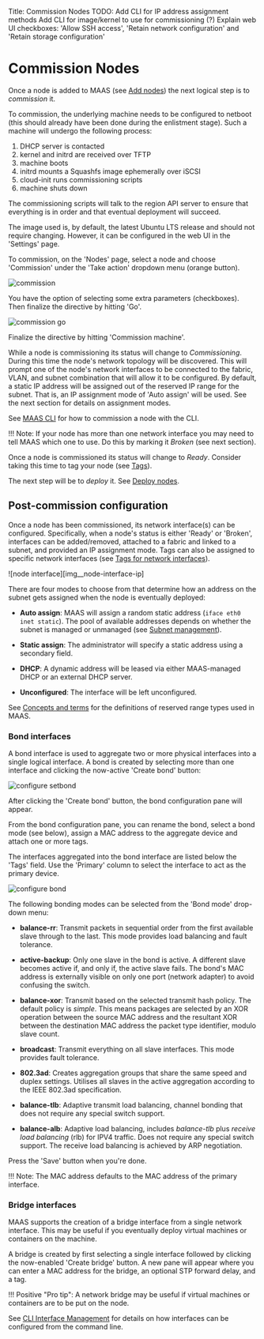 Title: Commission Nodes
TODO:  Add CLI for IP address assignment methods
       Add CLI for image/kernel to use for commissioning (?)
       Explain web UI checkboxes: 'Allow SSH access', 'Retain network configuration' and 'Retain storage configuration'


# Commission Nodes

Once a node is added to MAAS (see [Add nodes][add-nodes]) the next logical
step is to *commission* it.

To commission, the underlying machine needs to be configured to netboot (this
should already have been done during the enlistment stage). Such a machine will
undergo the following process:

1. DHCP server is contacted
1. kernel and initrd are received over TFTP
1. machine boots
1. initrd mounts a Squashfs image ephemerally over iSCSI
1. cloud-init runs commissioning scripts
1. machine shuts down

The commissioning scripts will talk to the region API server to ensure that
everything is in order and that eventual deployment will succeed.

The image used is, by default, the latest Ubuntu LTS release and should not
require changing. However, it can be configured in the web UI in the 'Settings'
page.

To commission, on the 'Nodes' page, select a node and choose 'Commission' under
the 'Take action' dropdown menu (orange button).

![commission][img__commission]

You have the option of selecting some extra parameters (checkboxes). Then
finalize the directive by hitting 'Go'.

![commission go][img__commission-go]

Finalize the directive by hitting 'Commission machine'.

While a node is commissioning its status will change to *Commissioning*. During
this time the node's network topology will be discovered. This will prompt one
of the node's network interfaces to be connected to the fabric, VLAN, and
subnet combination that will allow it to be configured. By default, a static IP
address will be assigned out of the reserved IP range for the subnet. That is,
an IP assignment mode of 'Auto assign' will be used. See the next section for
details on assignment modes.

See [MAAS CLI][cli-commission-a-node] for how to commission a node with the
CLI.

!!! Note: 
    If your node has more than one network interface you may need to tell
    MAAS which one to use. Do this by marking it *Broken* (see next section).

Once a node is commissioned its status will change to *Ready*. Consider taking
this time to tag your node (see [Tags][tags]).

The next step will be to *deploy* it. See [Deploy nodes][deploy-nodes].


## Post-commission configuration

Once a node has been commissioned, its network interface(s) can be configured.
Specifically, when a node's status is either 'Ready' or 'Broken', interfaces
can be added/removed, attached to a fabric and linked to a subnet, and provided
an IP assignment mode. Tags can also be assigned to specific network interfaces
(see [Tags for network interfaces][tags-network-interfaces]).

![node interface][img__node-interface-ip]

There are four modes to choose from that determine how an address on the subnet
gets assigned when the node is eventually deployed:

- **Auto assign**: MAAS will assign a random static address (`iface eth0 inet
  static`). The pool of available addresses depends on whether the subnet is
  managed or unmanaged (see [Subnet management][subnet-management]).

- **Static assign**: The administrator will specify a static address using a
  secondary field.

- **DHCP**: A dynamic address will be leased via either MAAS-managed DHCP or an
  external DHCP server.

- **Unconfigured**: The interface will be left unconfigured.

See [Concepts and terms][concepts-ipranges] for the definitions of reserved
range types used in MAAS.

### Bond interfaces

A bond interface is used to aggregate two or more physical interfaces into
a single logical interface. A bond is created by selecting more than one
interface and clicking the now-active 'Create bond' button:

![configure setbond][img__configure-setbond]

After clicking the 'Create bond' button, the bond configuration pane will
appear.

From the bond configuration pane, you can rename the bond, select a bond mode
(see below), assign a MAC address to the aggregate device and attach one or
more tags. 

The interfaces aggregated into the bond interface are listed below the 'Tags'
field. Use the 'Primary' column to select the interface to act as the
primary device.

![configure bond][img__configure-bond]

The following bonding modes can be selected from the 'Bond mode' drop-down
menu:

- **balance-rr**: Transmit packets in sequential order from the first available
  slave through to the last. This mode provides load balancing and fault
  tolerance.

- **active-backup**: Only one slave in the bond is active. A different slave
  becomes active if, and only if, the active slave fails. The bond's MAC
  address is externally visible on only one port (network adapter) to avoid
  confusing the switch.

- **balance-xor**: Transmit based on the selected transmit hash policy. The
  default policy is *simple*. This means packages are selected by an XOR
  operation between the source MAC address and the resultant XOR between the
  destination MAC address the packet type identifier, modulo slave count.

- **broadcast**: Transmit everything on all slave interfaces. This mode
  provides fault tolerance.

- **802.3ad**: Creates aggregation groups that share the same speed and duplex
  settings. Utilises all slaves in the active aggregation according to the IEEE
  802.3ad specification.

- **balance-tlb**: Adaptive transmit load balancing, channel bonding that does
  not require any special switch support.

- **balance-alb**: Adaptive load balancing, includes *balance-tlb* plus
  *receive load balancing* (rlb) for IPV4 traffic. Does not require any special
  switch support. The receive load balancing is achieved by ARP negotiation.

Press the 'Save' button when you're done.

!!! Note: 
    The MAC address defaults to the MAC address of the primary interface.


### Bridge interfaces

MAAS supports the creation of a bridge interface from a single network
interface. This may be useful if you eventually deploy virtual machines or
containers on the machine. 

A bridge is created by first selecting a single interface followed by clicking
the now-enabled 'Create bridge' button. A new pane will appear where you can
enter a MAC address for the bridge, an optional STP forward delay, and a tag. 

!!! Positive "Pro tip":
    A network bridge may be useful if virtual machines or containers are to be
    put on the node. 

See [CLI Interface Management][manage-cli-interfaces] for details on how
interfaces can be configured from the command line.

<!--

I'D LIKE TO LEAVE THIS OUT UNTIL A CLI COMMAND IS DOCUMENTED AND THEN LINKED. I
ALSO FIND THIS SENTENCE NEEDS TO BE REWORDED AS IT IS QUITE ABSTRACT AS IS.

Automatic bridge creation on all configured interfaces can also be performed at
allocation time using the API.


<!-- LINKS -->

[add-nodes]: nodes-add.md
[cli-commission-a-node]: manage-cli-common.md#commission-a-node
[tags]: installconfig-nodes-tags.md
[deploy-nodes]: installconfig-nodes-deploy.md
[tags-network-interfaces]: installconfig-nodes-tags.html#tags-for-network-interfaces
[subnet-management]: installconfig-network-subnet-management.md
[concepts-ipranges]: intro-concepts.md#ip-ranges
[hardware-testing]: nodes-hw-testing.md
[cli-change-ip-assignment-mode]: manage-cli-advanced.md#change-the-ip-assignment-mode-of-a-network-interface
[manage-cli-interfaces]: manage-cli-interfaces.md

[img__commission]: ../media/nodes-commission__2.1_commission.png
[img__commission-go]: ../media/nodes-commission__commission-go.png
[img__configure-interface]: ../media/nodes-commission__2.3_configure-interface.png
[img__edit-interface]: ../media/nodes-commission__2.3_edit-interface.png
[img__configure-setbond]: ../media/nodes-commission__2.3_configure-setbond.png
[img__configure-bond]: ../media/nodes-commission__2.3_configure-bond.png
[img__configure-bridge]: ../media/nodes-commission__2.3_configure-bridge.png
